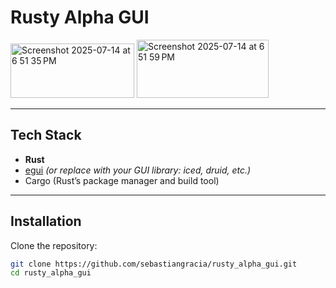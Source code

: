 # Rusty Alpha GUI


<img width="198" height="87" alt="Screenshot 2025-07-14 at 6 51 35 PM" src="https://github.com/user-attachments/assets/9d3488bf-b2de-4aac-b5f2-7df164f7f161" />

<img width="211" height="93" alt="Screenshot 2025-07-14 at 6 51 59 PM" src="https://github.com/user-attachments/assets/b369fb5c-1d5c-4d7f-af86-de0c4f60e825" />


---

## Tech Stack

- **Rust**
- [egui](https://github.com/emilk/egui) *(or replace with your GUI library: iced, druid, etc.)*
- Cargo (Rust’s package manager and build tool)

---

## Installation

Clone the repository:

```bash
git clone https://github.com/sebastiangracia/rusty_alpha_gui.git
cd rusty_alpha_gui
